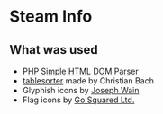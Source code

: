 ﻿Steam Info
==========

What was used
-------------
 * [PHP Simple HTML DOM Parser](http://simplehtmldom.sourceforge.net/)
 * [tablesorter](http://tablesorter.com) made by Christian Bach
 * Glyphish icons by [Joseph Wain](http://glyphish.com/)
 * Flag icons by [Go Squared Ltd.](http://www.gosquared.com/)
